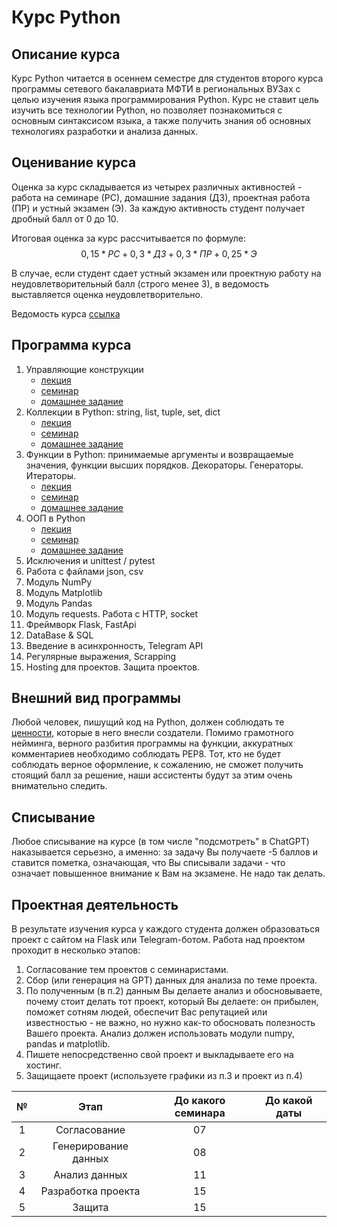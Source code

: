 # Курс Python 

## Описание курса

Курс Python читается в осеннем семестре для студентов второго курса программы сетевого бакалавриата МФТИ в региональных ВУЗах с целью изучения языка программирования Python. Курс не ставит цель изучить все технологии Python, но позволяет познакомиться с основным синтаксисом языка, а также получить знания об основных технологиях разработки и анализа данных.

## Оценивание курса

Оценка за курс складывается из четырех различных активностей - работа на семинаре (РС), домашние задания (ДЗ), проектная работа (ПР) и устный экзамен (Э). За каждую активность студент получает дробный балл от 0 до 10.

Итоговая оценка за курс рассчитывается по формуле: $$0,15 * РС + 0,3 * ДЗ + 0,3 * ПР + 0,25 * Э$$

В случае, если студент сдает устный экзамен или проектную работу на неудовлетворительный балл (строго менее 3), в ведомость выставляется оценка неудовлетворительно.

Ведомость курса [ссылка](https://docs.google.com/spreadsheets/d/1TPMavod7w80orGsUYOXcLXWl4rFiGfGwrMzFKQBlJPo/edit?usp=sharing)

## Программа курса

01. Управляющие конструкции
    - [лекция](https://github.com/idkisl/PythonCourse_2025/blob/985a70aa80bdc994c19a40e27415dbef5d6aaa44/01/%D0%9B%D0%B5%D0%BA%D1%86%D0%B8%D1%8F/%D0%9B%D0%B5%D0%BA%D1%86%D0%B8%D1%8F%201.%20%D0%A3%D0%BF%D1%80%D0%B0%D0%B2%D0%BB%D1%8F%D1%8E%D1%89%D0%B8%D0%B5%20%D0%BA%D0%BE%D0%BD%D1%81%D1%82%D1%80%D1%83%D0%BA%D1%86%D0%B8%D0%B8.pdf)
    - [семинар](https://github.com/idkisl/PythonCourse_2025/blob/985a70aa80bdc994c19a40e27415dbef5d6aaa44/01/%D0%A1%D0%B5%D0%BC%D0%B8%D0%BD%D0%B0%D1%80/workshop_control_structures.ipynb)
    - [домашнее задание](https://contest.yandex.ru/contest/81282/problems/)
02. Коллекции в Python: string, list, tuple, set, dict
    - [лекция](https://github.com/idkisl/PythonCourse_2025/blob/0a17d313e3a807f8fe2f878f06bf06a1ceb24228/02/%D0%9B%D0%B5%D0%BA%D1%86%D0%B8%D1%8F/%D0%9B%D0%B5%D0%BA%D1%86%D0%B8%D1%8F%202.%20%D0%9A%D0%BE%D0%BB%D0%BB%D0%B5%D0%BA%D1%86%D0%B8%D0%B8.pdf)
    - [семинар](https://github.com/idkisl/PythonCourse_2025/blob/0a17d313e3a807f8fe2f878f06bf06a1ceb24228/02/%D0%A1%D0%B5%D0%BC%D0%B8%D0%BD%D0%B0%D1%80/workshop_collections.ipynb)
    - [домашнее задание](https://contest.yandex.ru/contest/81702/problems/)
03. Функции в Python: принимаемые аргументы и возвращаемые значения, функции высших порядков. Декораторы. Генераторы. Итераторы.
    - [лекция](https://github.com/idkisl/PythonCourse_2025/blob/0abbbd79769fe98fb2825e5da640be06010f04e9/03/%D0%9B%D0%B5%D0%BA%D1%86%D0%B8%D1%8F/lection_3_functions.ipynb)
    - [семинар](https://github.com/idkisl/PythonCourse_2025/blob/0abbbd79769fe98fb2825e5da640be06010f04e9/03/%D0%A1%D0%B5%D0%BC%D0%B8%D0%BD%D0%B0%D1%80/workshop_functions.ipynb)
    - [домашнее задание](https://contest.yandex.ru/contest/82008/)
04. ООП в Python
    - [лекция](https://github.com/idkisl/PythonCourse_2025/blob/0abbbd79769fe98fb2825e5da640be06010f04e9/04/%D0%BB%D0%B5%D0%BA%D1%86%D0%B8%D1%8F/lection_4_oop.ipynb)
    - [семинар](https://github.com/idkisl/PythonCourse_2025/blob/0abbbd79769fe98fb2825e5da640be06010f04e9/04/%D1%81%D0%B5%D0%BC%D0%B8%D0%BD%D0%B0%D1%80/workshop_oop.ipynb)
    - [домашнее задание](https://contest.yandex.ru/contest/82427/)
05. Исключения и unittest / pytest
06. Работа с файлами json, csv
07. Модуль NumPy
08. Модуль Matplotlib
09. Модуль Pandas
10. Модуль requests. Работа с HTTP, socket
11. Фреймворк Flask, FastApi
12. DataBase & SQL
13. Введение в асинхронность, Telegram API
14. Регулярные выражения, Scrapping
15. Hosting для проектов. Защита проектов.

## Внешний вид программы
Любой человек, пишущий код на Python, должен соблюдать те [ценности](https://ru.wikipedia.org/wiki/Дзен_Пайтона), которые в него внесли создатели. Помимо грамотного нейминга, верного разбития программы на функции, аккуратных комментариев необходимо соблюдать PEP8. Тот, кто не будет соблюдать верное оформление, к сожалению, не сможет получить стоящий балл за решение, наши ассистенты будут за этим очень внимательно следить.

## Списывание
Любое списывание на курсе (в том числе "подсмотреть" в ChatGPT) наказывается серьезно, а именно: за задачу Вы получаете -5 баллов и ставится пометка, означающая, что Вы списывали задачи - что означает повышенное внимание к Вам на экзамене. Не надо так делать.

## Проектная деятельность
В результате изучения курса у каждого студента должен образоваться проект с сайтом на Flask или Telegram-ботом. Работа над проектом проходит в несколько этапов:
1. Согласование тем проектов с семинаристами.
2. Сбор (или генерация на GPT) данных для анализа по теме проекта.
3. По полученным (в п.2) данным Вы делаете анализ и обосновываете, почему стоит делать тот проект, который Вы делаете: он прибылен, поможет сотням людей, обеспечит Вас репутацией или известностью - не важно, но нужно как-то обосновать полезность Вашего проекта. Анализ должен использовать модули numpy, pandas и matplotlib. 
4. Пишете непосредственно свой проект и выкладываете его на хостинг.
5. Защищаете проект (используете графики из п.3 и проект из п.4)
   
<div align="center">
    
| № 	|         Этап         	| До какого семинара 	| До какой даты 	|
|:-:	|:--------------------:	|:------------------:	|---------------	|
| 1 	|     Согласование     	|         07         	|               	|
| 2 	| Генерирование данных 	|         08         	|               	|
| 3 	|     Анализ данных    	|         11         	|               	|
| 4 	|  Разработка проекта  	|         15         	|               	|
| 5 	|        Защита        	|         15         	|               	|

</div>

